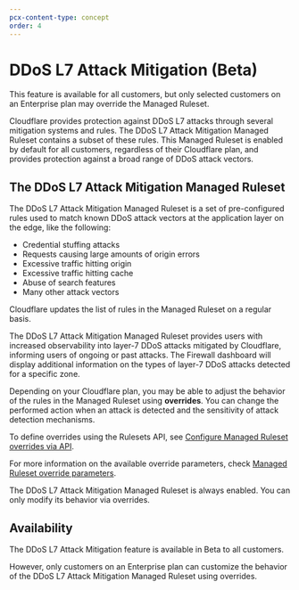 ```yaml
---
pcx-content-type: concept
order: 4
---
```


# DDoS L7 Attack Mitigation (Beta)

<Aside type='warning'>

This feature is available for all customers, but only selected customers on an Enterprise plan may override the Managed Ruleset.

</Aside>

Cloudflare provides protection against DDoS L7 attacks through several mitigation systems and rules. The DDoS L7 Attack Mitigation Managed Ruleset contains a subset of these rules. This Managed Ruleset is enabled by default for all customers, regardless of their Cloudflare plan, and provides protection against a broad range of DDoS attack vectors.

## The DDoS L7 Attack Mitigation Managed Ruleset

The DDoS L7 Attack Mitigation Managed Ruleset is a set of pre-configured rules used to match known DDoS attack vectors at the application layer on the edge, like the following:

* Credential stuffing attacks
* Requests causing large amounts of origin errors
* Excessive traffic hitting origin
* Excessive traffic hitting cache
* Abuse of search features
* Many other attack vectors

Cloudflare updates the list of rules in the Managed Ruleset on a regular basis.

The DDoS L7 Attack Mitigation Managed Ruleset provides users with increased observability into layer-7 DDoS attacks mitigated by Cloudflare, informing users of ongoing or past attacks. The Firewall dashboard will display additional information on the types of layer-7 DDoS attacks detected for a specific zone.

Depending on your Cloudflare plan, you may be able to adjust the behavior of the rules in the Managed Ruleset using **overrides**. You can change the performed action when an attack is detected and the sensitivity of attack detection mechanisms.

To define overrides using the Rulesets API, see [Configure Managed Ruleset overrides via API](/ddos-l7-mitigations/configure-api).

For more information on the available override parameters, check [Managed Ruleset override parameters](/ddos-l7-mitigations/how-ddos-l7-works).

<Aside type='note' header='Note'>

The DDoS L7 Attack Mitigation Managed Ruleset is always enabled. You can only modify its behavior via overrides.

</Aside>

## Availability

The DDoS L7 Attack Mitigation feature is available in Beta to all customers.

However, only customers on an Enterprise plan can customize the behavior of the DDoS L7 Attack Mitigation Managed Ruleset using overrides.
